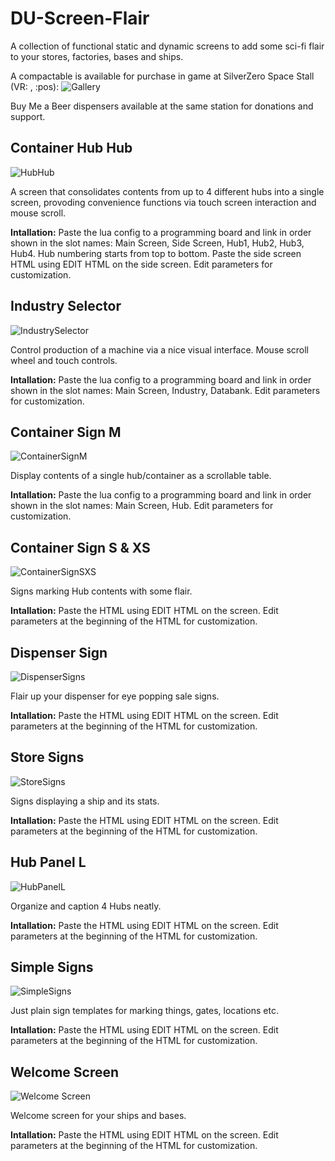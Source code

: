 # DU-Screen-Flair
A collection of functional static and dynamic screens to add some sci-fi flair to your stores, factories, bases and ships. 

A compactable is available for purchase in game at SilverZero Space Stall (VR: , :pos):
![Gallery](https://raw.githubusercontent.com/d6rks1lv3rz3r0/DU-Screen-Flair/main/Compactable%20Screen%20Flair%20Library.png?token=AL3HWDK7SSFQ5IKCKQFBRZS75KD2A)

Buy Me a Beer dispensers available at the same station for donations and support.

## Container Hub Hub 
![HubHub](https://raw.githubusercontent.com/d6rks1lv3rz3r0/DU-Screen-Flair/main/Container%20Hub%20Hub.png?token=AL3HWDO3K4OZBKXOM7UFIWS75KBCQ)

A screen that consolidates contents from up to 4 different hubs into a single screen, provoding convenience functions via touch screen interaction and mouse scroll.

**Intallation:** Paste the lua config to a programming board and link in order shown in the slot names: Main Screen, Side Screen, Hub1, Hub2, Hub3, Hub4. Hub numbering starts from top to bottom. Paste the side screen HTML using EDIT HTML on the side screen. Edit parameters for customization.

## Industry Selector
![IndustrySelector](https://raw.githubusercontent.com/d6rks1lv3rz3r0/DU-Screen-Flair/main/Industry%20Selector.png?token=AL3HWDIPFS4CRRURVU7WSB275KBVO)

Control production of a machine via a nice visual interface. Mouse scroll wheel and touch controls. 

**Intallation:** Paste the lua config to a programming board and link in order shown in the slot names: Main Screen, Industry, Databank. Edit parameters for customization.

## Container Sign M
![ContainerSignM](https://raw.githubusercontent.com/d6rks1lv3rz3r0/DU-Screen-Flair/main/Container%20Sign%20M.png?token=AL3HWDOT4SF325ZKXRBL7YS75KCYA)

Display contents of a single hub/container as a scrollable table.

**Intallation:** Paste the lua config to a programming board and link in order shown in the slot names: Main Screen, Hub. Edit parameters for customization.

## Container Sign S & XS
![ContainerSignSXS](https://raw.githubusercontent.com/d6rks1lv3rz3r0/DU-Screen-Flair/main/ContainerSigns.png?token=AL3HWDP77JZ5QHPPOEDNM2C75KC6S)

Signs marking Hub contents with some flair.

**Intallation:** Paste the HTML using EDIT HTML on the screen. Edit parameters at the beginning of the HTML for customization.

## Dispenser Sign
![DispenserSigns](https://raw.githubusercontent.com/d6rks1lv3rz3r0/DU-Screen-Flair/main/Dispenser%20Signs.png?token=AL3HWDNWNVJEFCALU57K3KC75KDIC)

Flair up your dispenser for eye popping sale signs.

**Intallation:** Paste the HTML using EDIT HTML on the screen. Edit parameters at the beginning of the HTML for customization.

## Store Signs
![StoreSigns](https://raw.githubusercontent.com/d6rks1lv3rz3r0/DU-Screen-Flair/main/Store%20Signs.png?token=AL3HWDMBAU6JKRL5T7OORDK75KDPO)

Signs displaying a ship and its stats.

**Intallation:** Paste the HTML using EDIT HTML on the screen. Edit parameters at the beginning of the HTML for customization.

## Hub Panel L
![HubPanelL](https://raw.githubusercontent.com/d6rks1lv3rz3r0/DU-Screen-Flair/main/Hub%20Panel%20L.png?token=AL3HWDOBRMJFSEYW2FM5SXK75KEAE)

Organize and caption 4 Hubs neatly.

**Intallation:** Paste the HTML using EDIT HTML on the screen. Edit parameters at the beginning of the HTML for customization.

## Simple Signs
![SimpleSigns](https://raw.githubusercontent.com/d6rks1lv3rz3r0/DU-Screen-Flair/main/Simple%20Signs.png?token=AL3HWDPNZCNL7MWDVASTSBC75KEEO)

Just plain sign templates for marking things, gates, locations etc.

**Intallation:** Paste the HTML using EDIT HTML on the screen. Edit parameters at the beginning of the HTML for customization.

## Welcome Screen
![Welcome Screen](https://raw.githubusercontent.com/d6rks1lv3rz3r0/DU-Screen-Flair/main/Welcome%20Screen.png?token=AL3HWDPMDJNFXD4Q3UDFTAK75KELS)

Welcome screen for your ships and bases.

**Intallation:** Paste the HTML using EDIT HTML on the screen. Edit parameters at the beginning of the HTML for customization.
